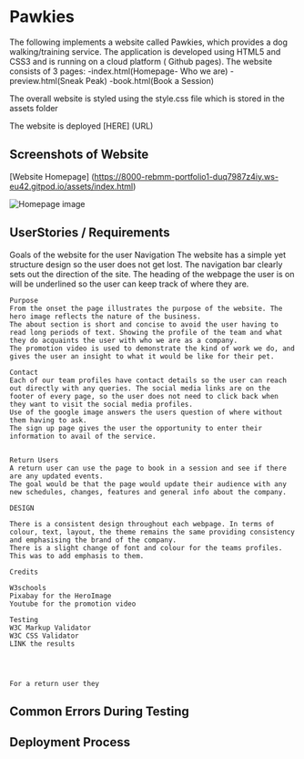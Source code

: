 # Pawkies

The following implements a website called Pawkies, which provides a dog walking/training service.
The application is developed using HTML5 and CSS3 and is running on a cloud platform ( Github pages).
The website consists of 3 pages:
    -index.html(Homepage- Who we are)
    -preview.html(Sneak Peak)
    -book.html(Book a Session)

The overall website is styled using the style.css file which is stored in the assets folder

The website is deployed [HERE] (URL)

## Screenshots of Website 

 [Website Homepage] (https://8000-rebmm-portfolio1-duq7987z4iy.ws-eu42.gitpod.io/assets/index.html)

![Homepage image](https://github.com/rebmm/Portfolio1/blob/main/assets/images/Homepage.PNG)



## UserStories / Requirements 

Goals of the website for the user
    Navigation
    The website has a simple yet structure design so the user does not get lost.
    The navigation bar clearly sets out the direction of the site. The heading of the webpage the user is on will be underlined so the user can keep track of where they are.

    Purpose
    From the onset the page illustrates the purpose of the website. The hero image reflects the nature of the business.
    The about section is short and concise to avoid the user having to read long periods of text. Showing the profile of the team and what they do acquaints the user with who we are as a company.
    The promotion video is used to demonstrate the kind of work we do, and gives the user an insight to what it would be like for their pet.
    
    Contact
    Each of our team profiles have contact details so the user can reach out directly with any queries. The social media links are on the footer of every page, so the user does not need to click back when they want to visit the social media profiles.
    Use of the google image answers the users question of where without them having to ask.
    The sign up page gives the user the opportunity to enter their information to avail of the service.


    Return Users
    A return user can use the page to book in a session and see if there are any updated events.
    The goal would be that the page would update their audience with any new schedules, changes, features and general info about the company.

    DESIGN

    There is a consistent design throughout each webpage. In terms of colour, text, layout, the theme remains the same providing consistency and emphasising the brand of the company.
    There is a slight change of font and colour for the teams profiles. This was to add emphasis to them.

    Credits

    W3schools
    Pixabay for the HeroImage
    Youtube for the promotion video

    Testing
    W3C Markup Validator
    W3C CSS Validator   
    LINK the results
    



    For a return user they





## Common Errors During Testing ##






## Deployment Process ##









